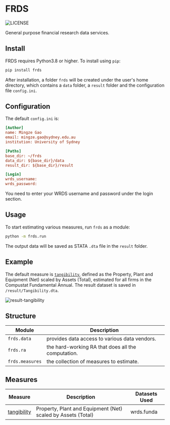 # FRDS

![LICENSE](https://img.shields.io/github/license/mgao6767/frds?color=green)

General purpose financial research data services.

## Install

FRDS requires Python3.8 or higher. To install using `pip`:

```bash
pip install frds
```
After installation, a folder `frds` will be created under the user's home
directory, which contains a `data` folder, a `result` folder and the
configuration file `config.ini`.

## Configuration

The default `config.ini` is:

```ini
[Author]
name: Mingze Gao
email: mingze.gao@sydney.edu.au
institution: University of Sydney

[Paths]
base_dir: ~/frds
data_dir: ${base_dir}/data
result_dir: ${base_dir}/result

[Login]
wrds_username: 
wrds_password: 
```

You need to enter your WRDS username and password under the login section.

## Usage

To start estimating various measures, run `frds` as a module:

```bash
python -m frds.run
```
The output data will be saved as STATA `.dta` file in the `result` folder.

## Example

The default measure is
[`tangibility`](https://github.com/mgao6767/frds/blob/master/frds/measures/tangibility.py),
defined as the Property, Plant and Equipment (Net) scaled by Assets (Total),
estimated for all firms in the Compustat Fundamental Annual. The result dataset
is saved in `/result/Tangibility.dta`.

![result-tangibility](https://github.com/mgao6767/frds/raw/master/images/result-tangibility.png)

## Structure

| Module          | Description                                        |
|-----------------|----------------------------------------------------|
| `frds.data`     | provides data access to various data vendors.      |
| `frds.ra`       | the hard-working RA that does all the computation. |
| `frds.measures` | the collection of measures to estimate.            |

## Measures

| Measure                                                                                  | Description                                                  | Datasets Used |
|------------------------------------------------------------------------------------------|--------------------------------------------------------------|---------------|
| [tangibility](https://github.com/mgao6767/frds/blob/master/frds/measures/tangibility.py) | Property, Plant and Equipment (Net) scaled by Assets (Total) | wrds.funda    |